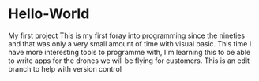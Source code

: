 # Hello-World
My first project 
This is my first foray into programming since the nineties and that was only a very small amount of time with visual basic. 
This time I have more interesting tools to programme with, I'm learning this to be able to write apps for the drones we will be flying for customers.
This is an edit branch to help with version control

